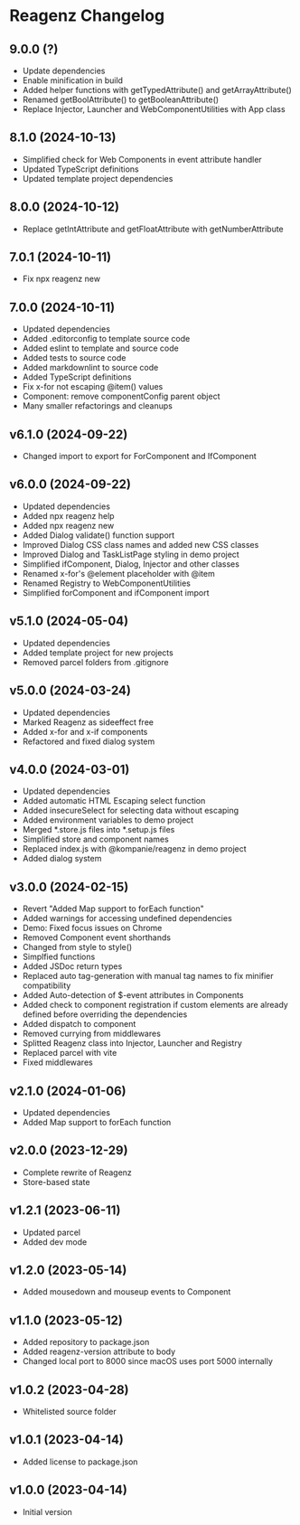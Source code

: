 # Reagenz Changelog

## 9.0.0 (?)

* Update dependencies
* Enable minification in build
* Added helper functions with getTypedAttribute() and getArrayAttribute()
* Renamed getBoolAttribute() to getBooleanAttribute()
* Replace Injector, Launcher and WebComponentUtilities with App class

## 8.1.0 (2024-10-13)

* Simplified check for Web Components in event attribute handler
* Updated TypeScript definitions
* Updated template project dependencies

## 8.0.0 (2024-10-12)

* Replace getIntAttribute and getFloatAttribute with getNumberAttribute

## 7.0.1 (2024-10-11)

* Fix npx reagenz new

## 7.0.0 (2024-10-11)

* Updated dependencies
* Added .editorconfig to template source code
* Added eslint to template and source code
* Added tests to source code
* Added markdownlint to source code
* Added TypeScript definitions
* Fix x-for not escaping @item() values
* Component: remove componentConfig parent object
* Many smaller refactorings and cleanups

## v6.1.0 (2024-09-22)

* Changed import to export for ForComponent and IfComponent

## v6.0.0 (2024-09-22)

* Updated dependencies
* Added npx reagenz help
* Added npx reagenz new
* Added Dialog validate() function support
* Improved Dialog CSS class names and added new CSS classes
* Improved Dialog and TaskListPage styling in demo project
* Simplified ifComponent, Dialog, Injector and other classes
* Renamed x-for's @element placeholder with @item
* Renamed Registry to WebComponentUtilities
* Simplified forComponent and ifComponent import

## v5.1.0 (2024-05-04)

* Updated dependencies
* Added template project for new projects
* Removed parcel folders from .gitignore

## v5.0.0 (2024-03-24)

* Updated dependencies
* Marked Reagenz as sideeffect free
* Added x-for and x-if components
* Refactored and fixed dialog system

## v4.0.0 (2024-03-01)

* Updated dependencies
* Added automatic HTML Escaping select function
* Added insecureSelect for selecting data without escaping
* Added environment variables to demo project
* Merged *.store.js files into *.setup.js files
* Simplified store and component names
* Replaced index.js with @kompanie/reagenz in demo project
* Added dialog system

## v3.0.0 (2024-02-15)

* Revert "Added Map support to forEach function"
* Added warnings for accessing undefined dependencies
* Demo: Fixed focus issues on Chrome
* Removed Component event shorthands
* Changed from style to style()
* Simplfied functions
* Added JSDoc return types
* Replaced auto tag-generation with manual tag names to fix minifier compatibility
* Added Auto-detection of $-event attributes in Components
* Added check to component registration if custom elements are already defined before overriding the dependencies
* Added dispatch to component
* Removed currying from middlewares
* Splitted Reagenz class into Injector, Launcher and Registry
* Replaced parcel with vite
* Fixed middlewares

## v2.1.0 (2024-01-06)

* Updated dependencies
* Added Map support to forEach function

## v2.0.0 (2023-12-29)

* Complete rewrite of Reagenz
* Store-based state

## v1.2.1 (2023-06-11)

* Updated parcel
* Added dev mode

## v1.2.0 (2023-05-14)

* Added mousedown and mouseup events to Component

## v1.1.0 (2023-05-12)

* Added repository to package.json
* Added reagenz-version attribute to body
* Changed local port to 8000 since macOS uses port 5000 internally

## v1.0.2 (2023-04-28)

* Whitelisted source folder

## v1.0.1 (2023-04-14)

* Added license to package.json

## v1.0.0 (2023-04-14)

* Initial version
